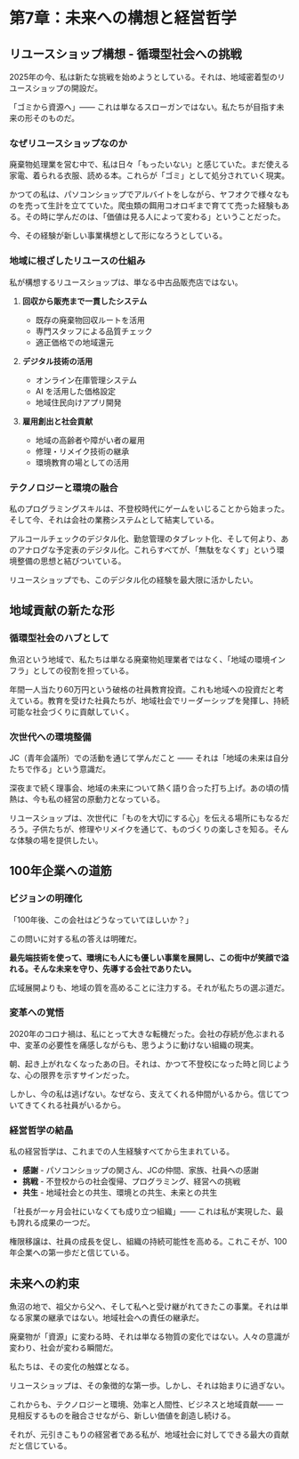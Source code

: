 # 第7章：未来への構想と経営哲学

## リユースショップ構想 - 循環型社会への挑戦

2025年の今、私は新たな挑戦を始めようとしている。それは、地域密着型のリユースショップの開設だ。

「ゴミから資源へ」—— これは単なるスローガンではない。私たちが目指す未来の形そのものだ。

### なぜリユースショップなのか

廃棄物処理業を営む中で、私は日々「もったいない」と感じていた。まだ使える家電、着られる衣服、読める本。これらが「ゴミ」として処分されていく現実。

かつての私は、パソコンショップでアルバイトをしながら、ヤフオクで様々なものを売って生計を立てていた。爬虫類の餌用コオロギまで育てて売った経験もある。その時に学んだのは、「価値は見る人によって変わる」ということだった。

今、その経験が新しい事業構想として形になろうとしている。

### 地域に根ざしたリユースの仕組み

私が構想するリユースショップは、単なる中古品販売店ではない。

1. **回収から販売まで一貫したシステム**
   - 既存の廃棄物回収ルートを活用
   - 専門スタッフによる品質チェック
   - 適正価格での地域還元

2. **デジタル技術の活用**
   - オンライン在庫管理システム
   - AI を活用した価格設定
   - 地域住民向けアプリ開発

3. **雇用創出と社会貢献**
   - 地域の高齢者や障がい者の雇用
   - 修理・リメイク技術の継承
   - 環境教育の場としての活用

### テクノロジーと環境の融合

私のプログラミングスキルは、不登校時代にゲームをいじることから始まった。そして今、それは会社の業務システムとして結実している。

アルコールチェックのデジタル化、勤怠管理のタブレット化、そして何より、あのアナログな予定表のデジタル化。これらすべてが、「無駄をなくす」という環境整備の思想と結びついている。

リユースショップでも、このデジタル化の経験を最大限に活かしたい。

## 地域貢献の新たな形

### 循環型社会のハブとして

魚沼という地域で、私たちは単なる廃棄物処理業者ではなく、「地域の環境インフラ」としての役割を担っている。

年間一人当たり60万円という破格の社員教育投資。これも地域への投資だと考えている。教育を受けた社員たちが、地域社会でリーダーシップを発揮し、持続可能な社会づくりに貢献していく。

### 次世代への環境整備

JC（青年会議所）での活動を通じて学んだこと —— それは「地域の未来は自分たちで作る」という意識だ。

深夜まで続く理事会、地域の未来について熱く語り合った打ち上げ。あの頃の情熱は、今も私の経営の原動力となっている。

リユースショップは、次世代に「ものを大切にする心」を伝える場所にもなるだろう。子供たちが、修理やリメイクを通じて、ものづくりの楽しさを知る。そんな体験の場を提供したい。

## 100年企業への道筋

### ビジョンの明確化

「100年後、この会社はどうなっていてほしいか？」

この問いに対する私の答えは明確だ。

**最先端技術を使って、環境にも人にも優しい事業を展開し、この街中が笑顔で溢れる。そんな未来を守り、先導する会社でありたい。**

広域展開よりも、地域の質を高めることに注力する。それが私たちの選ぶ道だ。

### 変革への覚悟

2020年のコロナ禍は、私にとって大きな転機だった。会社の存続が危ぶまれる中、変革の必要性を痛感しながらも、思うように動けない組織の現実。

朝、起き上がれなくなったあの日。それは、かつて不登校になった時と同じような、心の限界を示すサインだった。

しかし、今の私は逃げない。なぜなら、支えてくれる仲間がいるから。信じてついてきてくれる社員がいるから。

### 経営哲学の結晶

私の経営哲学は、これまでの人生経験すべてから生まれている。

- **感謝** - パソコンショップの関さん、JCの仲間、家族、社員への感謝
- **挑戦** - 不登校からの社会復帰、プログラミング、経営への挑戦
- **共生** - 地域社会との共生、環境との共生、未来との共生

「社長が一ヶ月会社にいなくても成り立つ組織」—— これは私が実現した、最も誇れる成果の一つだ。

権限移譲は、社員の成長を促し、組織の持続可能性を高める。これこそが、100年企業への第一歩だと信じている。

## 未来への約束

魚沼の地で、祖父から父へ、そして私へと受け継がれてきたこの事業。それは単なる家業の継承ではない。地域社会への責任の継承だ。

廃棄物が「資源」に変わる時、それは単なる物質の変化ではない。人々の意識が変わり、社会が変わる瞬間だ。

私たちは、その変化の触媒となる。

リユースショップは、その象徴的な第一歩。しかし、それは始まりに過ぎない。

これからも、テクノロジーと環境、効率と人間性、ビジネスと地域貢献—— 一見相反するものを融合させながら、新しい価値を創造し続ける。

それが、元引きこもりの経営者である私が、地域社会に対してできる最大の貢献だと信じている。